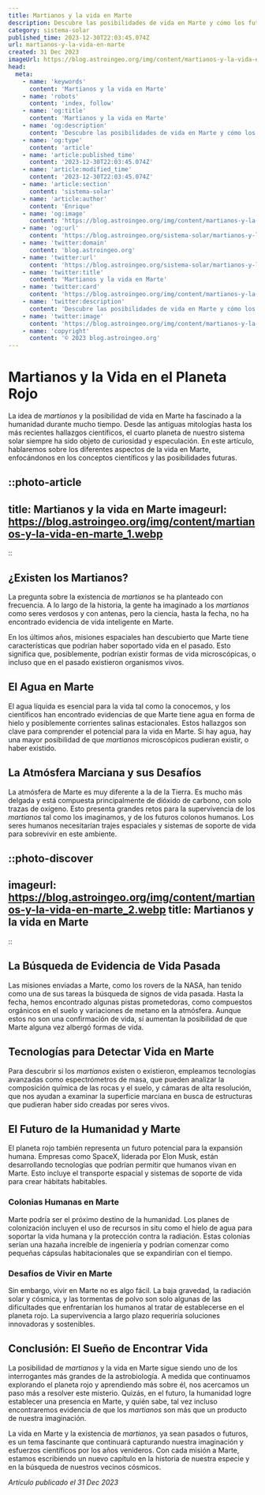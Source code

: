 ```yaml
---
title: Martianos y la vida en Marte
description: Descubre las posibilidades de vida en Marte y cómo los futuros colonos podrían habitar el Planeta Rojo. ¡Únete a la exploración marciana!
category: sistema-solar
published_time: 2023-12-30T22:03:45.074Z
url: martianos-y-la-vida-en-marte
created: 31 Dec 2023
imageUrl: https://blog.astroingeo.org/img/content/martianos-y-la-vida-en-marte_1.webp
head:
  meta:
    - name: 'keywords'
      content: 'Martianos y la vida en Marte'
    - name: 'robots'
      content: 'index, follow'
    - name: 'og:title'
      content: 'Martianos y la vida en Marte'
    - name: 'og:description'
      content: 'Descubre las posibilidades de vida en Marte y cómo los futuros colonos podrían habitar el Planeta Rojo. ¡Únete a la exploración marciana!'
    - name: 'og:type'
      content: 'article'
    - name: 'article:published_time'
      content: '2023-12-30T22:03:45.074Z'
    - name: 'article:modified_time'
      content: '2023-12-30T22:03:45.074Z'
    - name: 'article:section'
      content: 'sistema-solar'
    - name: 'article:author'
      content: 'Enrique'
    - name: 'og:image'
      content: 'https://blog.astroingeo.org/img/content/martianos-y-la-vida-en-marte_1.webp'
    - name: 'og:url'
      content: 'https://blog.astroingeo.org/sistema-solar/martianos-y-la-vida-en-marte'
    - name: 'twitter:domain'
      content: 'blog.astroingeo.org'
    - name: 'twitter:url'
      content: 'https://blog.astroingeo.org/sistema-solar/martianos-y-la-vida-en-marte'
    - name: 'twitter:title'
      content: 'Martianos y la vida en Marte'
    - name: 'twitter:card'
      content: 'https://blog.astroingeo.org/img/content/martianos-y-la-vida-en-marte_1.webp'
    - name: 'twitter:description'
      content: 'Descubre las posibilidades de vida en Marte y cómo los futuros colonos podrían habitar el Planeta Rojo. ¡Únete a la exploración marciana!'
    - name: 'twitter:image'
      content: 'https://blog.astroingeo.org/img/content/martianos-y-la-vida-en-marte_1.webp'
    - name: 'copyright'
      content: '© 2023 blog.astroingeo.org'
---
```

# Martianos y la Vida en el Planeta Rojo

La idea de *martianos* y la posibilidad de vida en Marte ha fascinado a la humanidad durante mucho tiempo. Desde las antiguas mitologías hasta los más recientes hallazgos científicos, el cuarto planeta de nuestro sistema solar siempre ha sido objeto de curiosidad y especulación. En este artículo, hablaremos sobre los diferentes aspectos de la vida en Marte, enfocándonos en los conceptos científicos y las posibilidades futuras.

::photo-article
---
title: Martianos y la vida en Marte
imageurl: https://blog.astroingeo.org/img/content/martianos-y-la-vida-en-marte_1.webp
---
::

## ¿Existen los Martianos?
La pregunta sobre la existencia de *martianos* se ha planteado con frecuencia. A lo largo de la historia, la gente ha imaginado a los *martianos* como seres verdosos y con antenas, pero la ciencia, hasta la fecha, no ha encontrado evidencia de vida inteligente en Marte.

En los últimos años, misiones espaciales han descubierto que Marte tiene características que podrían haber soportado vida en el pasado. Esto significa que, posiblemente, podrían existir formas de vida microscópicas, o incluso que en el pasado existieron organismos vivos.

## El Agua en Marte
El agua líquida es esencial para la vida tal como la conocemos, y los científicos han encontrado evidencias de que Marte tiene agua en forma de hielo y posiblemente corrientes salinas estacionales. Estos hallazgos son clave para comprender el potencial para la vida en Marte. Si hay agua, hay una mayor posibilidad de que *martianos* microscópicos pudieran existir, o haber existido.

## La Atmósfera Marciana y sus Desafíos
La atmósfera de Marte es muy diferente a la de la Tierra. Es mucho más delgada y está compuesta principalmente de dióxido de carbono, con solo trazas de oxígeno. Esto presenta grandes retos para la supervivencia de los *martianos* tal como los imaginamos, y de los futuros colonos humanos. Los seres humanos necesitarían trajes espaciales y sistemas de soporte de vida para sobrevivir en este ambiente.


::photo-discover
---
imageurl: https://blog.astroingeo.org/img/content/martianos-y-la-vida-en-marte_2.webp
title: Martianos y la vida en Marte
---
::

## La Búsqueda de Evidencia de Vida Pasada
Las misiones enviadas a Marte, como los rovers de la NASA, han tenido como una de sus tareas la búsqueda de signos de vida pasada. Hasta la fecha, hemos encontrado algunas pistas prometedoras, como compuestos orgánicos en el suelo y variaciones de metano en la atmósfera. Aunque estos no son una confirmación de vida, sí aumentan la posibilidad de que Marte alguna vez albergó formas de vida.

## Tecnologías para Detectar Vida en Marte
Para descubrir si los *martianos* existen o existieron, empleamos tecnologías avanzadas como espectrómetros de masa, que pueden analizar la composición química de las rocas y el suelo, y cámaras de alta resolución, que nos ayudan a examinar la superficie marciana en busca de estructuras que pudieran haber sido creadas por seres vivos.

## El Futuro de la Humanidad y Marte
El planeta rojo también representa un futuro potencial para la expansión humana. Empresas como SpaceX, liderada por Elon Musk, están desarrollando tecnologías que podrían permitir que humanos vivan en Marte. Esto incluye el transporte espacial y sistemas de soporte de vida para crear hábitats habitables.

### Colonias Humanas en Marte
Marte podría ser el próximo destino de la humanidad. Los planes de colonización incluyen el uso de recursos in situ como el hielo de agua para soportar la vida humana y la protección contra la radiación. Estas colonias serían una hazaña increíble de ingeniería y podrían comenzar como pequeñas cápsulas habitacionales que se expandirían con el tiempo.

### Desafíos de Vivir en Marte
Sin embargo, vivir en Marte no es algo fácil. La baja gravedad, la radiación solar y cósmica, y las tormentas de polvo son solo algunas de las dificultades que enfrentarían los humanos al tratar de establecerse en el planeta rojo. La supervivencia a largo plazo requeriría soluciones innovadoras y sostenibles.

## Conclusión: El Sueño de Encontrar Vida
La posibilidad de *martianos* y la vida en Marte sigue siendo uno de los interrogantes más grandes de la astrobiología. A medida que continuamos explorando el planeta rojo y aprendiendo más sobre él, nos acercamos un paso más a resolver este misterio. Quizás, en el futuro, la humanidad logre establecer una presencia en Marte, y quién sabe, tal vez incluso encontraremos evidencia de que los *martianos* son más que un producto de nuestra imaginación.

La vida en Marte y la existencia de *martianos*, ya sean pasados o futuros, es un tema fascinante que continuará capturando nuestra imaginación y esfuerzos científicos por los años venideros. Con cada misión a Marte, estamos escribiendo un nuevo capítulo en la historia de nuestra especie y en la búsqueda de nuestros vecinos cósmicos.

_Artículo publicado el 31 Dec 2023_